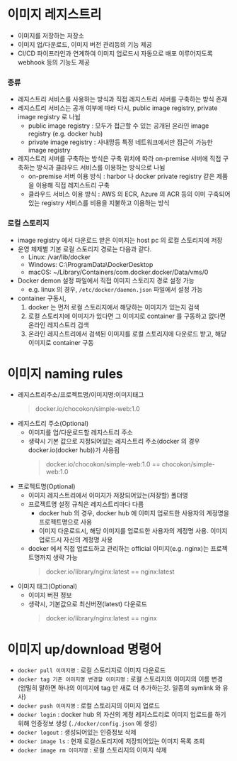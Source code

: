 # 이미지 레지스트리
* 이미지를 저장하는 저장소
* 이미지 업/다운로드, 이미지 버전 관리등의 기능 제공
* CI/CD 파이프라인과 연계하여 이미지 업로드시 자동으로 배포 이루어지도록 webhook 등의 기능도 제공

### 종류
* 레지스트리 서비스를 사용하는 방식과 직접 레지스트리 서버를 구축하는 방식 존재
* 레지스트리 서비스는 공개 여부에 따라 다시, public image registry, private image registry 로 나뉨
  * public image registry : 모두가 접근할 수 있는 공개된 온라인 image registry (e.g. docker hub)
  * private image registry : 사내망등 특정 네트워크에서만 접근이 가능한 image registry
* 레지스트리 서버를 구축하는 방식은 구축 위치에 따라 on-premise 서버에 직접 구축하는 방식과 클라우드 서비스를 이용하는 방식으로 나뉨
  * on-premise 서버 이용 방식 : harbor 나 docker private registry 같은 제품을 이용해 직접 레지스트리 구축
  * 클라우드 서비스 이용 방식 : AWS 의 ECR, Azure 의 ACR 등의 이미 구축되어있는 registry 서비스를 비용을 지불하고 이용하는 방식

### 로컬 스토리지
* image registry 에서 다운로드 받은 이미지는 host pc 의 로컬 스토리지에 저장
* 운영 체제별 기본 로컬 스토리지 경로는 다음과 같다.
  * Linux: /var/lib/docker 
  * Windows: C:\ProgramData\DockerDesktop 
  * macOS: ~/Library/Containers/com.docker.docker/Data/vms/0
* Docker demon 설정 파일에서 직접 이미지 스토리지 경로 설정 가능
  * e.g. linux 의 경우, `/etc/docker/daemon.json` 파일에서 설정 가능
* container 구동시, 
  1. docker 는 먼저 로컬 스토리지에서 해당하는 이미지가 있는지 검색
  2. 로컬 스토리지에 이미지가 있다면 그 이미지로 container 를 구동하고 없다면 온라인 레지스트리 검색
  3. 온라인 레지스트리에서 검색된 이미지를 로컬 스토리지에 다운로드 받고, 해당 이미지로 container 구동

# 이미지 naming rules
* 레지스트리주소/프로젝트명/이미지명:이미지태그
  > docker.io/chocokon/simple-web:1.0
* 레지스트리 주소(Optional)
  * 이미지를 업/다운로드할 레지스트리 주소
  * 생략시 기본 값으로 지정되어있는 레지스트리 주소(docker 의 경우 docker.io(docker hub))가 사용됨
    > docker.io/chocokon/simple-web:1.0 == chocokon/simple-web:1.0
* 프로젝트명(Optional)
  * 이미지 레지스트리에서 이미지가 저장되어있는(저장할) 폴더명
  * 프로젝트명 설정 규칙은 레지스트리마다 다름
    * docker hub 의 경우, docker hub 에 이미지 업로드한 사용자의 계정명을 프로젝트명으로 사용
    * 이미지 다운로드시, 해당 이미지를 업로드한 사용자의 계정명 사용. 이미지 업로드시 자신의 계정명 사용
  * docker 에서 직접 업로드하고 관리하는 official 이미지(e.g. nginx)는 프로젝트명까지 생략 가능
    > docker.io/library/nginx:latest == nginx:latest
* 이미지 태그(Optional)
  * 이미지 버젼 정보
  * 생략시, 기본값으로 최신버젼(latest) 다운로드 
    > docker.io/library/nginx:latest == nginx


# 이미지 up/download 명령어
* `docker pull 이미지명` : 로컬 스토리지로 이미지 다운로드
* `docker tag 기존 이미지명 변경할 이미지명` : 로컬 스토리지의 이미지의 이름 변경 (엄밀히 말하면 하나의 이미지에 tag 만 새로 더 추가하는것. 일종의 symlink 와 유사)
* `docker push 이미지명` : 로컬 스토리지의 이미지 업로드
* `docker login` : docker hub 의 자신의 계정 레지스트리로 이미지 업로드를 하기 위해 인증정보 생성 (`./docker/config.json` 에 생성)
* `docker logout` : 생성되어있는 인증정보 삭제
* `docker image ls` : 현재 로컬스토리지에 저장되어있는 이미지 목록 조회
* `docker image rm 이미지명` : 로컬 스토리지의 이미지 삭제
